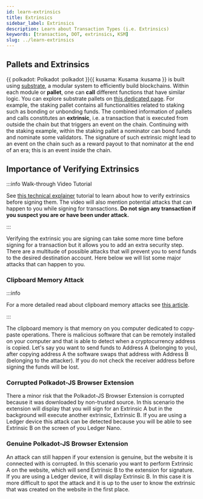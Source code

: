 ```yaml
---
id: learn-extrinsics
title: Extrinsics
sidebar_label: Extrinsics
description: Learn about Transaction Types (i.e. Extrinsics)
keywords: [transaction, DOT, extrinsics, KSM]
slug: ../learn-extrinsics
---
```


## Pallets and Extrinsics

{{ polkadot: Polkadot :polkadot }}{{ kusama: Kusama :kusama }} is built using
[substrate](https://substrate.io/), a modular system to efficiently build blockchains. Within each
module or **pallet**, one can **call** different functions that have similar logic. You can explore
substrate pallets on [this dedicated page](https://docs.substrate.io/reference/frame-pallets/). For
example, the staking pallet contains all functionalities related to staking such as bonding or
unbonding funds. The combined information of pallets and calls constitutes an **extrinsic**, i.e. a
transaction that is executed from outside the chain but that triggers an event on the chain.
Continuing with the staking example, within the staking pallet a nominator can bond funds and
nominate some validators. The signature of such extrinsic might lead to an event on the chain such
as a reward payout to that nominator at the end of an era; this is an event inside the chain.

## Importance of Verifying Extrinsics

:::info Walk-through Video Tutorial 

See [this technical explainer](https://youtu.be/bxMs-9fBtFk) tutorial to learn about how to verify extrinsics before signing them. The video will also mention potential attacks that can happen to you while signing for transactions. **Do not sign any transaction if you suspect you are or have been under attack.**

:::

Verifying the extrinsic you are signing can take some more time before signing for a transaction but it allows you to add an extra security step. There are a multitude of possible attacks that will prevent you to send funds to the desired destination account. Here below we will list some major attacks that can happen to you.

### Clipboard Memory Attack

:::info

For a more detailed read about clipboard memory attacks see [this article](https://www.kaspersky.com/blog/cryptoshuffler-bitcoin-stealer/19976/).

:::

The clipboard memory is that memory on you computer dedicated to copy-paste operations. There is malicious software that can be remotely installed on your computer and that is able to detect when a cryptocurrency address is copied. Let's say you want to send funds to Address A (belonging to you), after copying address A the software swaps that address with Address B (belonging to the attacker). If you do not check the receiver address before signing the funds will be lost. 

### Corrupted Polkadot-JS Browser Extension

There a minor risk that the Polkadot-JS Browser Extension is corrupted because it was downloaded by non-trusted source. In this scenario the extension will display that you will sign for an Extrinsic A but in the background will execute another extrinsic, Extrinsic B. If you are using a Ledger device this attack can be detected because you will be able to see Extrinsic B on the screen of you Ledger Nano.

### Genuine Polkadot-JS Browser Extension

An attack can still happen if your extension is genuine, but the website it is connected with is corrupted. In this scenario you want to perform Extrinsic A on the website, which will send Extrinsic B to the extension for signature. If you are using a Ledger device, it will display Extrinsic B. In this case it is more difficult to spot the attack and it is up to the user to know the extrinsic that was created on the website in the first place. 